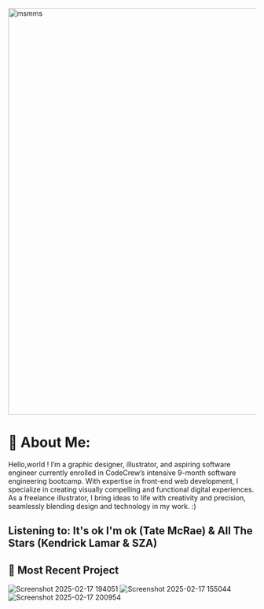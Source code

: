 <img width="826" alt="msmms" src="https://github.com/user-attachments/assets/1c5d5b5b-c252-45ab-a9cb-80b8ff26417c" />

# 🌱 About Me:
Hello,world ! I’m a graphic designer, illustrator, and aspiring software engineer currently enrolled in CodeCrew’s intensive 9-month software engineering bootcamp. With expertise in front-end web development, I specialize in creating visually compelling and functional digital experiences. As a freelance illustrator, I bring ideas to life with creativity and precision, seamlessly blending design and technology in my work. :)
 
 ## Listening to: It's ok I'm ok (Tate McRae) & All The Stars (Kendrick Lamar & SZA)

  ## 🌱 Most Recent Project 
 ![Screenshot 2025-02-17 194051](https://github.com/user-attachments/assets/13d3a1de-1d20-4b4f-82fe-c779b2e32c8a)
 ![Screenshot 2025-02-17 155044](https://github.com/user-attachments/assets/895356c8-c440-4be4-9a58-336d5d80e6ae)
![Screenshot 2025-02-17 200954](https://github.com/user-attachments/assets/84cb86a3-f424-46d5-a8e8-c05b0670bc9a)



